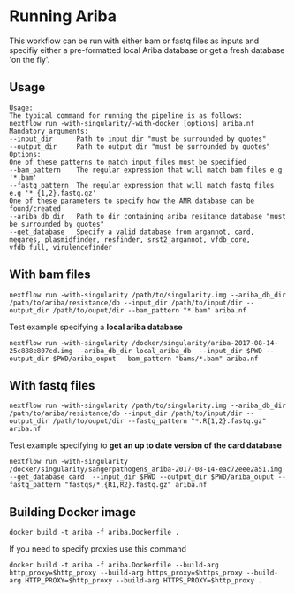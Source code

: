 # Running Ariba
This workflow can be run with either bam or fastq files as inputs and specifiy either a pre-formatted local Ariba database or get a fresh database 'on the fly'.

## Usage
```
Usage:
The typical command for running the pipeline is as follows:
nextflow run -with-singularity/-with-docker [options] ariba.nf
Mandatory arguments:
--input_dir      Path to input dir "must be surrounded by quotes"
--output_dir     Path to output dir "must be surrounded by quotes"
Options:
One of these patterns to match input files must be specified
--bam_pattern    The regular expression that will match bam files e.g '*.bam'
--fastq_pattern  The regular expression that will match fastq files e.g '*_{1,2}.fastq.gz'
One of these parameters to specify how the AMR database can be found/created
--ariba_db_dir   Path to dir containing ariba resitance database "must be surrounded by quotes"
--get_database   Specify a valid database from argannot, card, megares, plasmidfinder, resfinder, srst2_argannot, vfdb_core, vfdb_full, virulencefinder
```

## With bam files
```
nextflow run -with-singularity /path/to/singularity.img --ariba_db_dir /path/to/ariba/resistance/db --input_dir /path/to/input/dir --output_dir /path/to/ouput/dir --bam_pattern "*.bam" ariba.nf
```

Test example specifying a **local ariba database**
```
nextflow run -with-singularity /docker/singularity/ariba-2017-08-14-25c888e807cd.img --ariba_db_dir local_ariba_db  --input_dir $PWD --output_dir $PWD/ariba_ouput --bam_pattern "bams/*.bam" ariba.nf
```

## With fastq files
```
nextflow run -with-singularity /path/to/singularity.img --ariba_db_dir /path/to/ariba/resistance/db --input_dir /path/to/input/dir --output_dir /path/to/ouput/dir --fastq_pattern "*.R{1,2}.fastq.gz" ariba.nf
```

Test example specifying to **get an up to date version of the card database**
```
nextflow run -with-singularity /docker/singularity/sangerpathogens_ariba-2017-08-14-eac72eee2a51.img --get_database card  --input_dir $PWD --output_dir $PWD/ariba_ouput --fastq_pattern "fastqs/*.{R1,R2}.fastq.gz" ariba.nf
```

## Building Docker image

```
docker build -t ariba -f ariba.Dockerfile .
```

If you need to specify proxies use this command

```
docker build -t ariba -f ariba.Dockerfile --build-arg http_proxy=$http_proxy --build-arg https_proxy=$https_proxy --build-arg HTTP_PROXY=$http_proxy --build-arg HTTPS_PROXY=$http_proxy .
```
